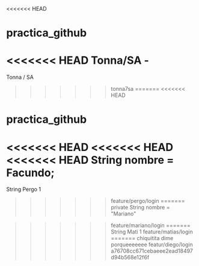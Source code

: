 <<<<<<< HEAD
# practica_github
<<<<<<< HEAD
Tonna/SA -
=======
Tonna / SA
>>>>>>> tonna7sa
=======
<<<<<<< HEAD
# practica_github
<<<<<<< HEAD
<<<<<<< HEAD
<<<<<<< HEAD
String nombre = Facundo;
=======
String Pergo 1
>>>>>>> feature/pergo/login
=======
private String nombre = "Mariano"

>>>>>>> feature/mariano/login
=======
String Mati 1
>>>>>>> feature/matias/login
=======
chiquitita dime porqueeeeeee
>>>>>>> featur/diego/login
>>>>>>> a76708cc671cebaeee2ead18497d94b568e12f6f
